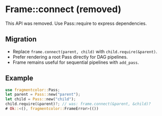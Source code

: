 # Frame::connect (removed)

This API was removed. Use Pass::require to express dependencies.

## Migration

- Replace `frame.connect(parent, child)` with `child.require(&parent)`.
- Prefer rendering a root Pass directly for DAG pipelines.
- Frame remains useful for sequential pipelines with `add_pass`.

## Example

```rust
use fragmentcolor::Pass;
let parent = Pass::new("parent");
let child = Pass::new("child");
child.require(&parent)?; // was: frame.connect(&parent, &child)?
# Ok::<(), fragmentcolor::FrameError>(())
```
